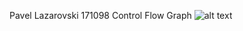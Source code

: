 Pavel Lazarovski 171098
Control Flow Graph
![alt text](https://github.com/[LazarovskiP]/[SI_2023_lab2_171098]/blob//ControlFlow.png?raw=true)
